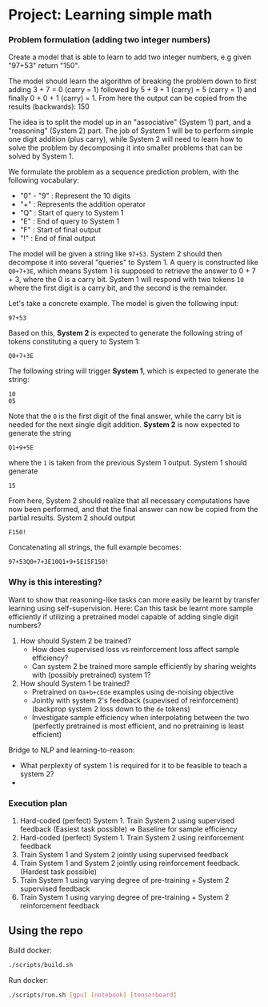 # Project: Learning simple math

### Problem formulation (adding two integer numbers)

Create a model that is able to learn to add two integer numbers, e.g given "97+53" return "150".

The model should learn the algorithm of breaking the problem down to first adding 3 + 7 = 0 (carry = 1) followed by 
5 + 9 + 1 (carry) = 5 (carry = 1) and finally 0 + 0 + 1 (carry) = 1. From here the output can be copied from the 
results (backwards): 150

The idea is to split the model up in an "associative" (System 1) part, and a "reasoning" (System 2) part. The job
of System 1 will be to perform simple one digit addition (plus carry), while System 2 will need to learn how to solve
the problem by decomposing it into smaller problems that can be solved by System 1.

We formulate the problem as a sequence prediction problem, with the following vocabulary:
 - "0" - "9" : Represent the 10 digits
 - "+" : Represents the addition operator
 - "Q" : Start of query to System 1
 - "E" : End of query to System 1
 - "F" : Start of final output
 - "!" : End of final output

The model will be given a string like `97+53`. System 2 should then decompose it into several "queries" to System 1. A
query is constructed like `Q0+7+3E`, which means System 1 is supposed to retrieve the answer to 0 + 7 + 3, where the 0
is a carry bit. System 1 will respond with two tokens `10` where the first digit is a carry bit, and the second is the
remainder. 

Let's take a concrete example. The model is given the following input:
```
97+53
```
Based on this, **System 2** is expected to generate the following string of tokens constituting a query to System 1:
```
Q0+7+3E
```
The following string will trigger **System 1**, which is expected to generate the string:
```
10
05
```
Note that the `0` is the first digit of the final answer, while the carry bit is needed for the next single digit 
addition. **System 2** is now expected to generate the string
```
Q1+9+5E
```
where the `1` is taken from the previous System 1 output. System 1 should generate
```
15
```
From here, System 2 should realize that all necessary computations have now been performed, and that the final answer 
can now be copied from the partial results. System 2 should output
```
F150!
```
Concatenating all strings, the full example becomes:
```
97+53Q0+7+3E10Q1+9+5E15F150!
```

### Why is this interesting?

Want to show that reasoning-like tasks can more easily be learnt by transfer learning using self-supervision.
Here: Can this task be learnt more sample efficiently if utilizing a pretrained model capable of adding single digit 
numbers?

1. How should System 2 be trained?
   - How does supervised loss vs reinforcement loss affect sample efficiency?
   - Can system 2 be trained more sample efficiently by sharing weights with (possibly pretrained) system 1?
2. How should System 1 be trained?
   - Pretrained on `Qa+b+cEde` examples using de-noising objective
   - Jointly with system 2's feedback  (supevised of reinforcement) (backprop system 2 loss down to the `de` tokens)
   - Investigate sample efficiency when interpolating between the two (perfectly pretrained is most efficient, and
     no pretraining is least efficient)

Bridge to NLP and learning-to-reason: 
 - What perplexity of system 1 is required for it to be feasible to teach a system 2?
 - 


### Execution plan

1. Hard-coded (perfect) System 1. Train System 2 using supervised feedback (Easiest task possible) => Baseline for sample efficiency
2. Hard-coded (perfect) System 1. Train System 2 using reinforcement feedback
3. Train System 1 and System 2 jointly using supervised feedback
4. Train System 1 and System 2 jointly using reinforcement feedback. (Hardest task possible)
5. Train System 1 using varying degree of pre-training + System 2 supervised feedback 
6. Train System 1 using varying degree of pre-training + System 2 reinforcement feedback 


## Using the repo

Build docker:

```bash
./scripts/build.sh
```

Run docker:

```bash
./scripts/run.sh [gpu] [notebook] [tensorboard]
```

